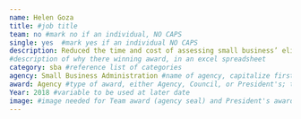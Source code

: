 ```yaml
---
name: Helen Goza
title: #job title
team: no #mark no if an individual, NO CAPS
single: yes  #mark yes if an individual NO CAPS
description: Reduced the time and cost of assessing small business’ eligibility for contracting opportunities worth billions of dollars. Helen transitioned a paper-based operation to a paperless one, which is being used as a model across SBA.
#description of why there winning award, in an excel spreadsheet
category: sba #reference list of categories
agency: Small Business Administration #name of agency, capitalize first letter of each name
award: Agency #type of award, either Agency, Council, or President's; this is case sensitive so make sure to match the options listed exactly. This section generates the format of the card
Year: 2018 #variable to be used at later date
image: #image needed for Team award (agency seal) and President's award (headshot); leave empty if and individual Agency award
---
```

